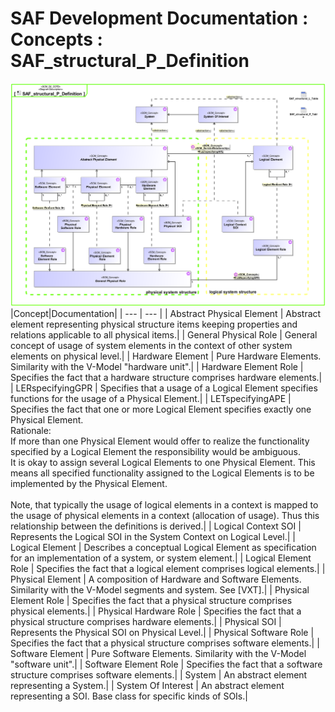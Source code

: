 # SAF Development Documentation : Concepts : SAF_structural_P_Definition 
![SAF_structural_P_Definition.svg](./diagrams/SAF_structural_P_Definition.svg)
|Concept|Documentation|
| --- | --- |
| Abstract Physical Element | Abstract element representing physical structure items keeping properties and relations applicable to all physical items.|
| General Physical Role | General concept of usage of system elements in the context of other system elements on physical level.|
| Hardware Element | Pure Hardware Elements. Similarity with the V-Model "hardware unit".|
| Hardware Element Role | Specifies the fact that a hardware structure comprises hardware elements.|
| LERspecifyingGPR | Specifies that a usage of a Logical Element specifies functions for the usage of a Physical Element.|
| LETspecifyingAPE | Specifies the fact that one or more Logical Element specifies exactly one Physical Element. <br>Rationale:<br>If more than one Physical Element would offer to realize the functionality specified by a Logical Element the responsibility would be ambiguous.<br>It is okay to assign several Logical Elements to one Physical Element. This means all specified functionality assigned to the Logical Elements is to be implemented by the Physical Element.<br><br>Note, that typically the usage of logical elements in a context is mapped to the usage of physical elements in a context (allocation of usage). Thus this relationship between the definitions is derived.|
| Logical Context SOI | Represents the Logical SOI in the System Context on Logical Level.|
| Logical Element | Describes a conceptual Logical Element as specification for an implementation of a system, or system element.|
| Logical Element Role | Specifies the fact that a logical element comprises logical elements.|
| Physical Element | A composition of Hardware and Software Elements. Similarity with the V-Model segments and system. See [VXT].|
| Physical Element Role | Specifies the fact that a physical structure comprises physical elements.|
| Physical Hardware Role | Specifies the fact that a physical structure comprises hardware elements.|
| Physical SOI | Represents the Physical SOI on Physical Level.|
| Physical Software Role | Specifies the fact that a physical structure comprises software elements.|
| Software Element | Pure Software Elements. Similarity with the V-Model "software unit".|
| Software Element Role | Specifies the fact that a software structure comprises software elements.|
| System | An abstract element representing a System.|
| System Of Interest | An abstract element representing a SOI. Base class for specific kinds of SOIs.|
